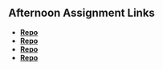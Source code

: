 ## Afternoon Assignment Links

* **[Repo](https://github.com/LauraAlspaugh/Week-Two)**
* **[Repo](https://github.com/LauraAlspaugh/<ASSIGNMENT_REPO>)**
* **[Repo](https://github.com/LauraAlspaugh/<ASSIGNMENT_REPO>)**
* **[Repo](https://github.com/LauraAlspaugh/<ASSIGNMENT_REPO>)**
